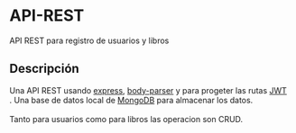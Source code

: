 # API-REST
API REST para registro de usuarios y libros

## Descripción
Una API REST usando [express](https://www.npmjs.com/package/express), [body-parser](https://www.npmjs.com/package/body-parser) y para progeter las rutas [JWT](https://jwt.io/)<br/>.
Una base de datos local de [MongoDB](https://www.mongodb.com/es) para almacenar los datos. <br/> <br/>
Tanto para usuarios como para libros las operacion son CRUD.

